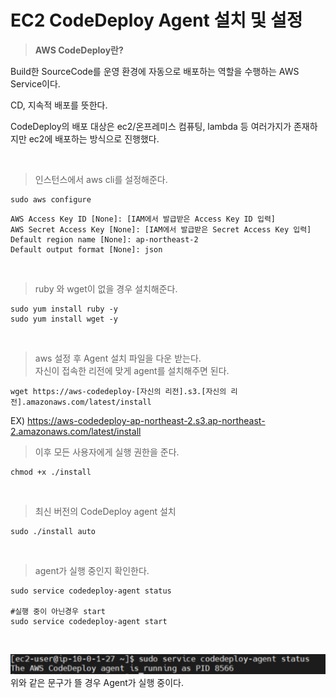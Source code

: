 # EC2 CodeDeploy Agent 설치 및 설정

> **AWS CodeDeploy란?**  

Build한 SourceCode를 운영 환경에 자동으로 배포하는 역할을 수행하는 AWS Service이다.

CD, 지속적 배포를 뜻한다.

CodeDeploy의 배포 대상은 ec2/온프레미스 컴퓨팅, lambda 등 여러가지가 존재하지만 ec2에 배포하는 방식으로 진행했다.

<br/>

>인스턴스에서 aws cli를 설정해준다.
~~~
sudo aws configure
~~~

~~~
AWS Access Key ID [None]: [IAM에서 발급받은 Access Key ID 입력]
AWS Secret Access Key [None]: [IAM에서 발급받은 Secret Access Key 입력]
Default region name [None]: ap-northeast-2
Default output format [None]: json
~~~
<br/>

>ruby 와 wget이 없을 경우 설치해준다.
~~~
sudo yum install ruby -y
sudo yum install wget -y
~~~
<br/>

> aws 설정 후 Agent 설치 파일을 다운 받는다.  
> 자신이 접속한 리전에 맞게 agent를 설치해주면 된다.
~~~
wget https://aws-codedeploy-[자신의 리전].s3.[자신의 리전].amazonaws.com/latest/install
~~~

EX) https://aws-codedeploy-ap-northeast-2.s3.ap-northeast-2.amazonaws.com/latest/install
​<br/>

> 이후 모든 사용자에게 실행 권한을 준다.
~~~
chmod +x ./install
~~~
<br/>

> 최신 버전의 CodeDeploy agent 설치
~~~
sudo ./install auto 
~~~
<br/>

> agent가 실행 중인지 확인한다.
~~~
sudo service codedeploy-agent status

#실행 중이 아닌경우 start
sudo service codedeploy-agent start
~~~
<br/>

![code-deploy-agent-status](../img/ec2-cd-agent-status.png)
위와 같은 문구가 뜰 경우 Agent가 실행 중이다.